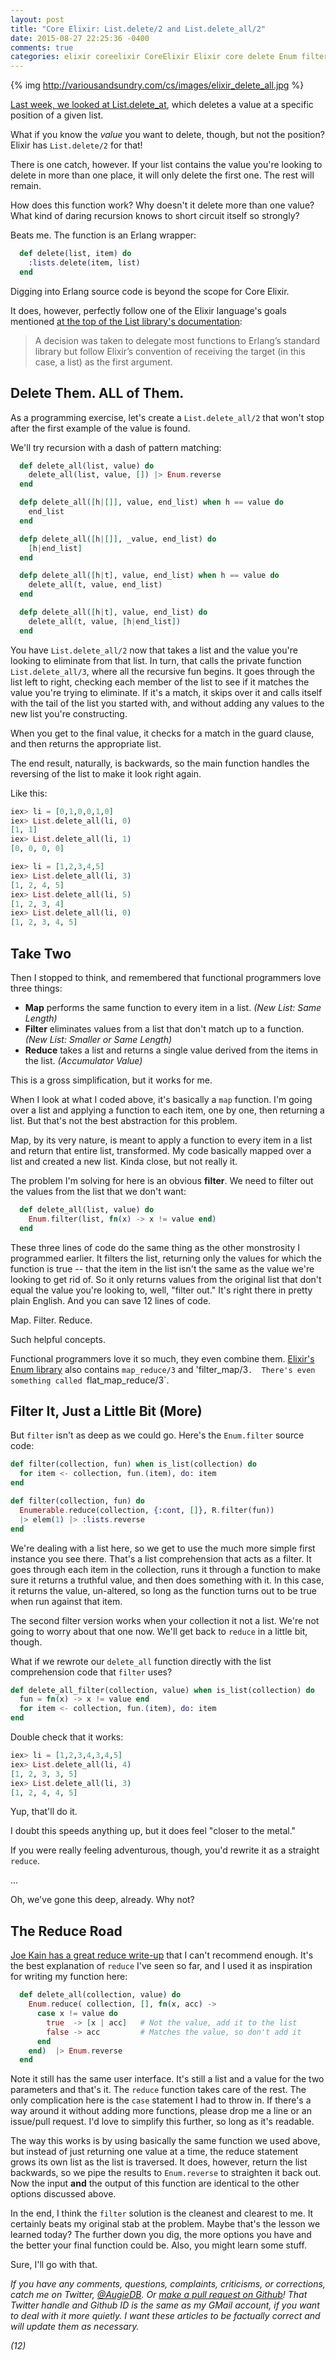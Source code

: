 ```yaml
---
layout: post
title: "Core Elixir: List.delete/2 and List.delete_all/2"
date: 2015-08-27 22:25:36 -0400
comments: true
categories: elixir coreelixir CoreElixir Elixir core delete Enum filter map reduce
---
```


{% img http://variousandsundry.com/cs/images/elixir_delete_all.jpg %}

[Last week, we looked at List.delete_at](http://variousandsundry.com/cs/blog/2015/08/20/core-elixir-list-dot-delete-at-slash-2/), which deletes a value at a specific position of a given list.

What if you know the _value_ you want to delete, though, but not the position?  Elixir has `List.delete/2` for that!

There is one catch, however.  If your list contains the value you're looking to delete in more than one place, it will only delete the first one. The rest will remain.

How does this function work?  Why doesn't it delete more than one value?  What kind of daring recursion knows to short circuit itself so strongly?  

Beats me. The function is an Erlang wrapper:

```elixir
  def delete(list, item) do
    :lists.delete(item, list)
  end
```

Digging into Erlang source code is beyond the scope for Core Elixir.

It does, however, perfectly follow one of the Elixir language's goals mentioned [at the top of the List library's documentation](http://elixir-lang.org/docs/v1.0/elixir/List.html):

 > A decision was taken to delegate most functions to Erlang’s standard library but follow Elixir’s convention of receiving the target (in this case, a list) as the first argument.


## Delete Them.  ALL of Them.

As a programming exercise, let's create a `List.delete_all/2` that won't stop after the first example of the value is found.

We'll try recursion with a dash of pattern matching:

```elixir
  def delete_all(list, value) do
    delete_all(list, value, []) |> Enum.reverse
  end

  defp delete_all([h|[]], value, end_list) when h == value do
    end_list
  end

  defp delete_all([h|[]], _value, end_list) do
    [h|end_list]
  end

  defp delete_all([h|t], value, end_list) when h == value do
    delete_all(t, value, end_list)
  end

  defp delete_all([h|t], value, end_list) do
    delete_all(t, value, [h|end_list])
  end
```

You have `List.delete_all/2` now that takes a list and the value you're looking to eliminate from that list. In turn, that calls the private function `List.delete_all/3`, where all the recursive fun begins. It goes through the list left to right, checking each member of the list to see if it matches the value you're trying to eliminate.  If it's a match, it skips over it and calls itself with the tail of the list you started with, and without adding any values to the new list you're constructing.

When you get to the final value, it checks for a match in the guard clause, and then returns the appropriate list.

The end result, naturally, is backwards, so the main function handles the reversing of the list to make it look right again.

Like this:

```elixir
iex> li = [0,1,0,0,1,0]
iex> List.delete_all(li, 0)
[1, 1]
iex> List.delete_all(li, 1)
[0, 0, 0, 0]

iex> li = [1,2,3,4,5]
iex> List.delete_all(li, 3)
[1, 2, 4, 5]
iex> List.delete_all(li, 5)
[1, 2, 3, 4]
iex> List.delete_all(li, 0)
[1, 2, 3, 4, 5]
```


## Take Two

Then I stopped to think, and remembered that functional programmers love three things:

 * __Map__ performs the same function to every item in a list. _(New List: Same Length)_
 * __Filter__ eliminates values from a list that don't match up to a function. _(New List: Smaller or Same Length)_
 * __Reduce__ takes a list and returns a single value derived from the items in the list.  _(Accumulator Value)_

This is a gross simplification, but it works for me.

When I look at what I coded above, it's basically a `map` function.  I'm going over a list and applying a function to each item, one by one, then returning a list.  But that's not the best abstraction for this problem.  

Map, by its very nature, is meant to apply a function to every item in a list and return that entire list, transformed.  My code basically mapped over a list and created a new list.  Kinda close, but not really it.

The problem I'm solving for here is an obvious __filter__.  We need to filter out the values from the list that we don't want:

```elixir 
  def delete_all(list, value) do
    Enum.filter(list, fn(x) -> x != value end)
  end
```

These three lines of code do the same thing as the other monstrosity I programmed earlier.  It filters the list, returning only the values for which the function is true -- that the item in the list isn't the same as the value we're looking to get rid of.  So it only returns values from the original list that don't equal the value you're looking to, well, "filter out." It's right there in pretty plain English.  And you can save 12 lines of code.

Map. Filter. Reduce.

Such helpful concepts.

Functional programmers love it so much, they even combine them.  [Elixir's Enum library](http://elixir-lang.org/docs/v1.0/elixir/Enum.html#flat_map/2) also contains `map_reduce/3` and 'filter_map/3`.  There's even something called `flat_map_reduce/3`.

## Filter It, Just a Little Bit (More)

But `filter` isn't as deep as we could go. Here's the `Enum.filter` source code:

```elixir
def filter(collection, fun) when is_list(collection) do
  for item <- collection, fun.(item), do: item
end

def filter(collection, fun) do
  Enumerable.reduce(collection, {:cont, []}, R.filter(fun))
  |> elem(1) |> :lists.reverse
end
```

We're dealing with a list here, so we get to use the much more simple first instance you see there.  That's a list comprehension that acts as a filter.  It goes through each item in the collection, runs it through a function to make sure it returns a truthful value, and then does something with it. In this case, it returns the value, un-altered, so long as the function turns out to be true when run against that item.

The second filter version works when your collection it not a list.  We're not going to worry about that one now.  We'll get back to `reduce` in a little bit, though.

What if we rewrote our `delete_all` function directly with the list comprehension code that `filter` uses?

```elixir
def delete_all_filter(collection, value) when is_list(collection) do
  fun = fn(x) -> x != value end
  for item <- collection, fun.(item), do: item
end
```

Double check that it works:

```elixir
iex> li = [1,2,3,4,3,4,5]
iex> List.delete_all(li, 4)
[1, 2, 3, 3, 5]
iex> List.delete_all(li, 3)
[1, 2, 4, 4, 5]
```

Yup, that'll do it.

I doubt this speeds anything up, but it does feel "closer to the metal."

If you were really feeling adventurous, though, you'd rewrite it as a straight `reduce`. 

...

Oh, we've gone this deep, already. Why not?  


## The Reduce Road

[Joe Kain has a great reduce write-up](http://learningelixir.joekain.com/reduce-patterns-in-elixir/) that I can't recommend enough. It's the best explanation of `reduce` I've seen so far, and I used it as inspiration for writing my function here:

```elixir
  def delete_all(collection, value) do
    Enum.reduce( collection, [], fn(x, acc) ->
      case x != value do
        true  -> [x | acc]   # Not the value, add it to the list
        false -> acc         # Matches the value, so don't add it
      end
    end)  |> Enum.reverse
  end
```

Note it still has the same user interface.  It's still a list and a value for the two parameters and that's it. The `reduce` function takes care of the rest.  The only complication here is the `case` statement I had to throw in. If there's a way around it without adding more functions, please drop me a line or an issue/pull request. I'd love to simplify this further, so long as it's readable.

The way this works is by using basically the same function we used above, but instead of just returning one value at a time, the reduce statement grows its own list as the list is traversed.  It does, however, return the list backwards, so we pipe the results to `Enum.reverse` to straighten it back out.  Now the input __and__ the output of this function are identical to the other options discussed above.

In the end, I think the `filter` solution is the cleanest and clearest to me. It certainly beats my original stab at the problem.  Maybe that's the lesson we learned today?  The further down you dig, the more options you have and the better your final function could be. Also, you might learn some stuff.

Sure, I'll go with that.

_If you have any comments, questions, complaints, criticisms, or corrections, catch me on Twitter, [@AugieDB](https://twitter.com/augiedb). Or [make a pull request on Github](https://github.com/augiedb/VariousAndSundryCS)!  That Twitter handle and Github ID is the same as my GMail account, if you want to deal with it more quietly. I want these articles to be factually correct and will update them as necessary._

_(12)_
